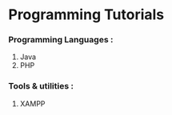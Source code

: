# Programming Tutorials

### Programming Languages :

1. Java
2. PHP

### Tools & utilities :

1. XAMPP